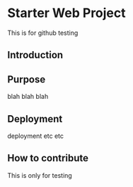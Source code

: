 # Starter Web Project
This is for github testing
## Introduction

## Purpose
blah blah blah
## Deployment
deployment etc etc
## How to contribute
This is only for testing